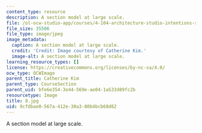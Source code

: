 ```yaml
---
content_type: resource
description: A section model at large scale.
file: /ol-ocw-studio-app/courses/4-104-architecture-studio-intentions-spring-2005/9cfdbae0567a412e30a380b4bcb68d62_8.jpg
file_size: 35506
file_type: image/jpeg
image_metadata:
  caption: A section model at large scale.
  credit: 'Credit: Image courtesy of Catherine Kim.'
  image-alt: A section model at large scale.
learning_resource_types: []
license: https://creativecommons.org/licenses/by-nc-sa/4.0/
ocw_type: OCWImage
parent_title: Catherine Kim
parent_type: CourseSection
parent_uid: bfe6e354-3e44-569e-ae04-1a533d89fc2b
resourcetype: Image
title: 8.jpg
uid: 9cfdbae0-567a-412e-30a3-80b4bcb68d62
---
```

A section model at large scale.